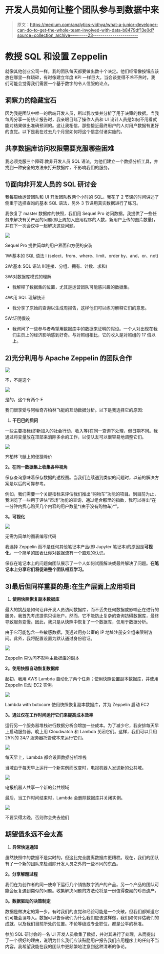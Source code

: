# 开发人员如何让整个团队参与到数据中来

> 原文：<https://medium.com/analytics-vidhya/what-a-junior-developer-can-do-to-get-the-whole-team-involved-with-data-b8479df13e0d?source=collection_archive---------23----------------------->

# 教授 SQL 和设置 Zeppelin

就像其他创业公司一样，我的团队每天都要做出数十个决定。他们经常像按钮应该放在哪里一样琐碎，有时像建立年度 KPI 一样巨大。当会谈变得不冷不热时，我们可能会觉得我们需要一个基于数字的令人信服的论点。

## 洞察力的隐藏宝石

因为我是团队中唯一的后端开发人员，所以我收集并分析了用于决策的数据。当我每周分享一份统计报告时，我亲眼目睹了操作人员和 UI 设计人员是如何不用看就能对结果做出准确预测的。这让我相信，那些接近最终用户的人对用户数据有更好的直觉。以下是我在过去几个月里如何将这个信念付诸实施的。

## 共享数据库访问权限需要克服哪些困难

我必须克服三个障碍:教非开发人员 SQL 语法，为他们建立一个数据分析工具，并找到一种安全的方法来打开数据库，不影响我们的服务。

## 1)面向非开发人员的 SQL 研讨会

我每周给运营团队和 UI 开发团队教两个小时的 SQL。我花了 2 节课的时间讲述了侧重于选择查询的基本 SQL 语法，另外 3 节课用真实数据进行了练习。

我恢复了 master 数据库的快照，我们用 Sequel Pro 访问数据。我提供了一些任务来解决有关产品的问题(即上周加入应用程序的人数，新用户上传的图片数量)，并在下一次会议中一起解决这些问题。

![](img/b7bef7e9df9dc4a0dad2d7bf85acacce.png)

Sequel Pro 提供简单的用户界面和方便的安装

1W:基本的 SQL 语法 I (select、from、where、limit、order by、and、or、not)

2W:基本 SQL 语法 II(连接、分组、拥有、计数、求和)

3W:对数据库模式的理解

*   我解释了数据集的位置，尤其是运营团队可能感兴趣的数据集。

4W:用 SQL 理解统计

*   我分享了原始的查询以生成周报告，这样他们可以练习解释它们的意思。

5W:证明假设

*   我询问了一些参与者希望用数据库中的数据来证明的假设。一个人对出现在我们主页上的经济影响感到好奇。与对照组相比，它的收入是对照组的 17 倍以上。

## 2)充分利用与 Apache Zeppelin 的团队合作

![](img/4b74e7f569f17fc77049f7999f1d6a99.png)

不，不是这个

![](img/e77d2291bd28548b7cfb7c4e0bdd34f3.png)

是的，这个有两个 E

我们很享受与阿帕奇齐柏林飞艇的互动数据分析。以下是我选择它的原因:

1.  **干巴巴的质问**

一些主要指标(即新加入的社会行动、收入等)在同一查询下处理，但日期不同。我通过将变量放在顶部来消除多余的工作，以便队友可以很容易地调整它们。

![](img/df8b2c1ec2ade14cee6be502b2c29560.png)

齐柏林飞艇上的便捷降价

**2。在同一数据集上收集各种视角**

保存查询意味着保存数据的透视图。当我们连续遇到类似的问题时，以前的解决方案是以后的可靠参考。

例如，我们需要一个关键指标来评估我们推出“购物车”功能的项目。到目前为止，我浏览了一些用于评估“市场”功能的查询，通过组合那里的指数，我可以得出“在一分钟内费心购买几个内容的用户数量*(由于没有购物车)*”。

**3。可视化**

![](img/92f83942b64bf747990309ff312762a1.png)

无需为简单的图表编写代码

我选择 Zeppelin 而不是任何其他笔记本产品(即 Jupyter 笔记本)的原因是**可视化**。一个简单的图表让你对数据流有一个直观的认识。

保存在笔记本上的问题向团队展示了一个人如何试图解决或最终解决了问题。**在笔记本上分享它们将促进整个团队相互学习。**

## 3)最后但同样重要的是:在生产层面上应用项目

1.  **使用快照恢复副本数据库**

最大的挑战是如何让非开发人员访问数据库，而不丢失任何数据或影响正在进行的服务。我首先考虑提供只读账户。然而，它不能防止复杂的查询妨碍数据库，最终导致服务变慢。因此，我只是从快照中恢复了一个数据库，仅用于数据分析。

由于它可能包含一些敏感数据，我通过用办公室的 IP 地址注册安全组来限制访问。此外，我将配置设置为默认通过身份验证。

![](img/346d944e957c7c8060f31bae4be31012.png)

Zeppelin 只访问不影响主数据库的副本

**2。使用快照自动恢复数据库**

起初，我用 AWS Lambda 自动化了两个任务；使用快照设置副本数据库，并使用 Zeppelin 启动 EC2 实例。

![](img/dd4cef1dc26862e8cb184fa60b80a2c3.png)

Lambda with botocore 使用快照恢复副本数据库，并为 Zeppelin 启动 EC2

**3。通过仅在工作时间运行它们来提高成本效率**

运行另一个服务器堆栈进行数据分析会增加一些成本。为了减少它，我安排每天早上启动服务器，晚上用 Cloudwatch 和 Lambda 关闭它们。这样，我们可以只用 25%的 24/7 服务器托管成本来运行它们。

![](img/964834781e7370d850ab0e2ec2577c01.png)

每天早上，Lambda 都会设置数据分析堆栈

当域由于每天早上运行一个新实例而改变时，电报机器人发送新的公共域。

![](img/1bcdf4d333a3712baad167ede1a9c7ef.png)

电报机器人共享一个新的公共领域

最后，当工作时间结束时，Lambda 会删除数据库并关闭实例。

![](img/9a7ad01227389450ccbadeb5b7af42cc.png)

不要呆得太晚，否则你会失去他们

## 期望值永远不会太高

1.  **异常快速通知**

虽然快照中的数据不是实时的，但这比完全脱离数据库更糟糕。现在，我们的团队有了一个新的团队来检测除开发人员之外的一些不同的东西。

**2。分享解题过程**

我们在为创作者的同一使命下运行几个销售数字资产的产品。另一个产品的团队可能会反复遇到类似的问题。收集解决问题的方法论将是一份值得查阅的珍贵遗产。

**3。数据驱动的决策制定**

数据是做决定的第一步。有时我们的直觉和经验可能是一个突破，但我们都知道它们可能会误导人。数据可以告诉我们为什么我们应该这样做，我们如何评估我们的成就，以及我们目前所处的位置。不论等级或专业职位，都是公平的标准。

参加 SQL 研讨会的一名 UI 开发人员收集了数据，并对其进行了处理，从而提出了一个很好的理由，说明为什么我们应该鼓励用户报告我们应用程序上的任何不当内容。我希望我能在我的团队中更频繁地注意到这种清晰的争论。
